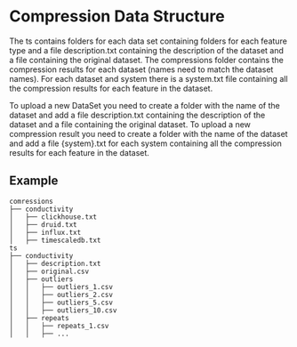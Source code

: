 # Compression Data Structure 

The ts contains folders for each data set containing folders for each feature type and a file description.txt containing the description of the dataset and a file containing the original dataset.
The compressions folder contains the compression results for each dataset (names need to match the dataset names).
For each dataset and system there is a system.txt file containing all the compression results for each feature in the dataset.

To upload a new DataSet you need to create a folder with the name of the dataset and add a file description.txt containing the description of the dataset and a file containing the original dataset.
To upload a new compression result you need to create a folder with the name of the dataset and add a file {system}.txt for each system containing all the compression results for each feature in the dataset.

## Example

```
comressions
├── conductivity
│   ├── clickhouse.txt
│   ├── druid.txt
│   ├── influx.txt
│   ├── timescaledb.txt
ts
├── conductivity
│   ├── description.txt
│   ├── original.csv
│   ├── outliers
│   │   ├── outliers_1.csv
│   │   ├── outliers_2.csv
│   │   ├── outliers_5.csv
│   │   ├── outliers_10.csv
│   ├── repeats
│   │   ├── repeats_1.csv
│   │   ├── ...
```
